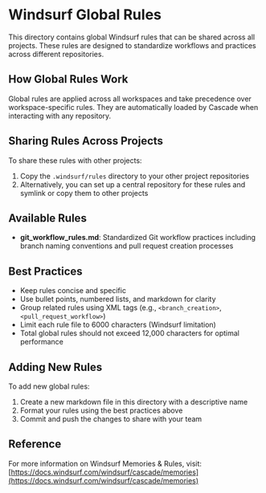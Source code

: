 # Windsurf Global Rules

This directory contains global Windsurf rules that can be shared across all projects. These rules are designed to standardize workflows and practices across different repositories.

## How Global Rules Work

Global rules are applied across all workspaces and take precedence over workspace-specific rules. They are automatically loaded by Cascade when interacting with any repository.

## Sharing Rules Across Projects

To share these rules with other projects:

1. Copy the `.windsurf/rules` directory to your other project repositories
2. Alternatively, you can set up a central repository for these rules and symlink or copy them to other projects

## Available Rules

- **git_workflow_rules.md**: Standardized Git workflow practices including branch naming conventions and pull request creation processes

## Best Practices

- Keep rules concise and specific
- Use bullet points, numbered lists, and markdown for clarity
- Group related rules using XML tags (e.g., `<branch_creation>`, `<pull_request_workflow>`)
- Limit each rule file to 6000 characters (Windsurf limitation)
- Total global rules should not exceed 12,000 characters for optimal performance

## Adding New Rules

To add new global rules:

1. Create a new markdown file in this directory with a descriptive name
2. Format your rules using the best practices above
3. Commit and push the changes to share with your team

## Reference

For more information on Windsurf Memories & Rules, visit:
[https://docs.windsurf.com/windsurf/cascade/memories](https://docs.windsurf.com/windsurf/cascade/memories)
